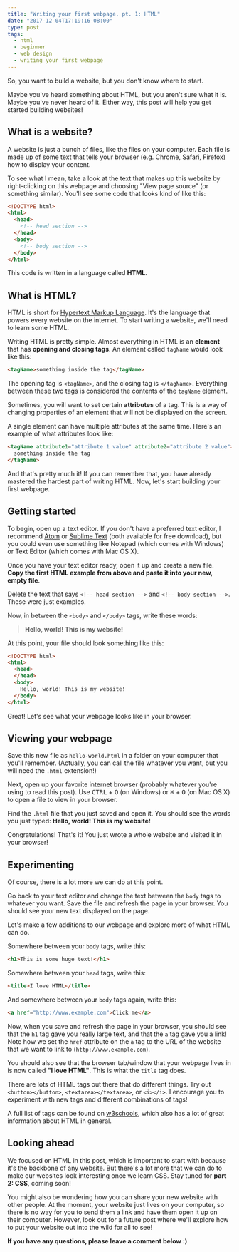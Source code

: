 ```yaml
---
title: "Writing your first webpage, pt. 1: HTML"
date: "2017-12-04T17:19:16-08:00"
type: post
tags:
  - html
  - beginner
  - web design
  - writing your first webpage
---
```


So, you want to build a website, but you don't know where to start.

Maybe you've heard something about HTML, but you aren't sure what it is. Maybe you've never heard of it. Either way, this post will help you get started building websites!

## What is a website?

A website is just a bunch of files, like the files on your computer. Each file is made up of some text that tells your browser (e.g. Chrome, Safari, Firefox) how to display your content.

To see what I mean, take a look at the text that makes up this website by right-clicking on this webpage and choosing "View page source" (or something similar). You'll see some code that looks kind of like this:

```html
<!DOCTYPE html>
<html>
  <head>
    <!-- head section -->
  </head>
  <body>
    <!-- body section -->
  </body>
</html>
```

This code is written in a language called **HTML**.

## What is HTML?

HTML is short for [Hypertext Markup Language](https://en.wikipedia.org/wiki/HTML). It's the language that powers every website on the internet. To start writing a website, we'll need to learn some HTML.

Writing HTML is pretty simple. Almost everything in HTML is an **element** that has **opening and closing tags**. An element called `tagName` would look like this:

```html
<tagName>something inside the tag</tagName>
```

The opening tag is `<tagName>`, and the closing tag is `</tagName>`. Everything between these two tags is considered the contents of the `tagName` element.

Sometimes, you will want to set certain **attributes** of a tag. This is a way of changing properties of an element that will not be displayed on the screen.

A single element can have multiple attributes at the same time. Here's an example of what attributes look like:

```html
<tagName attribute1="attribute 1 value" attribute2="attribute 2 value">
  something inside the tag
</tagName>
```

And that's pretty much it! If you can remember that, you have already mastered the hardest part of writing HTML. Now, let's start building your first webpage.

## Getting started

To begin, open up a text editor. If you don't have a preferred text editor, I recommend [Atom](https://atom.io/) or [Sublime Text](https://www.sublimetext.com/) (both available for free download), but you could even use something like Notepad (which comes with Windows) or Text Editor (which comes with Mac OS X).

Once you have your text editor ready, open it up and create a new file. **Copy the first HTML example from above and paste it into your new, empty file**.

Delete the text that says `<!-- head section -->` and `<!-- body section -->`. These were just examples.

Now, in between the `<body>` and `</body>` tags, write these words:

> **Hello, world! This is my website!**

At this point, your file should look something like this:

```html
<!DOCTYPE html>
<html>
  <head>
  </head>
  <body>
    Hello, world! This is my website!
  </body>
</html>
```

Great! Let's see what your webpage looks like in your browser.

## Viewing your webpage

Save this new file as `hello-world.html` in a folder on your computer that you'll remember. (Actually, you can call the file whatever you want, but you will need the `.html` extension!)

Next, open up your favorite internet browser (probably whatever you're using to read this post). Use <kbd>CTRL</kbd> + <kbd>O</kbd> (on Windows) or <kbd>&#8984;</kbd> + <kbd>O</kbd> (on Mac OS X) to open a file to view in your browser.

Find the `.html` file that you just saved and open it. You should see the words you just typed: **Hello, world! This is my website!**

Congratulations! That's it! You just wrote a whole website and visited it in your browser!

## Experimenting

Of course, there is a lot more we can do at this point.

Go back to your text editor and change the text between the `body` tags to whatever you want. Save the file and refresh the page in your browser. You should see your new text displayed on the page.

Let's make a few additions to our webpage and explore more of what HTML can do.

Somewhere between your `body` tags, write this:

```html
<h1>This is some huge text!</h1>
```

Somewhere between your `head` tags, write this:

```html
<title>I love HTML</title>
```

And somewhere between your `body` tags again, write this:

```html
<a href="http://www.example.com">Click me</a>
```

Now, when you save and refresh the page in your browser, you should see that the `h1` tag gave you really large text, and that the `a` tag gave you a link! Note how we set the `href` attribute on the `a` tag to the URL of the website that we want to link to (`http://www.example.com`).

You should also see that the browser tab/window that your webpage lives in is now called **"I love HTML"**. This is what the `title` tag does.

There are lots of HTML tags out there that do different things. Try out `<button></button>`, `<textarea></textarea>`, or `<i></i>`. I encourage you to experiment with new tags and different combinations of tags!


A full list of tags can be found on [w3schools](https://www.w3schools.com/tags/default.asp), which also has a lot of great information about HTML in general.


## Looking ahead

We focused on HTML in this post, which is important to start with because it's the backbone of any website. But there's a lot more that we can do to make our websites look interesting once we learn CSS. Stay tuned for **part 2: CSS**,  coming soon!

You might also be wondering how you can share your new website with other people. At the moment, your website just lives on your computer, so there is no way for you to send them a link and have them open it up on their computer. However, look out for a future post where we'll explore how to put your website out into the wild for all to see!

**If you have any questions, please leave a comment below :)**
